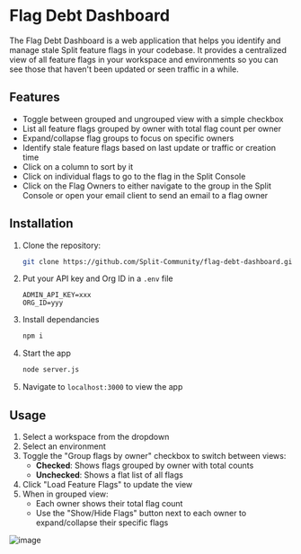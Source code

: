 # Flag Debt Dashboard

The Flag Debt Dashboard is a web application that helps you identify and manage stale Split feature flags in your codebase. It provides a centralized view of all feature flags in your workspace and environments so you can see those that haven't been updated or seen traffic in a while.

## Features

- Toggle between grouped and ungrouped view with a simple checkbox
- List all feature flags grouped by owner with total flag count per owner
- Expand/collapse flag groups to focus on specific owners
- Identify stale feature flags based on last update or traffic or creation time
- Click on a column to sort by it
- Click on individual flags to go to the flag in the Split Console
- Click on the Flag Owners to either navigate to the group in the Split Console or open your email client to send an email to a flag owner


## Installation

1. Clone the repository:

   ```bash
   git clone https://github.com/Split-Community/flag-debt-dashboard.git

2. Put your API key and Org ID in a `.env` file 
    ```
    ADMIN_API_KEY=xxx
    ORG_ID=yyy

3. Install dependancies
    ```bash
    npm i

4. Start the app
    ```bash
    node server.js

5. Navigate to `localhost:3000` to view the app

## Usage

1. Select a workspace from the dropdown
2. Select an environment
3. Toggle the "Group flags by owner" checkbox to switch between views:
   - **Checked**: Shows flags grouped by owner with total counts
   - **Unchecked**: Shows a flat list of all flags
4. Click "Load Feature Flags" to update the view
5. When in grouped view:
   - Each owner shows their total flag count
   - Use the "Show/Hide Flags" button next to each owner to expand/collapse their specific flags

![image](https://github.com/user-attachments/assets/04e816d9-8be8-4479-8a24-a29f7618037b)





